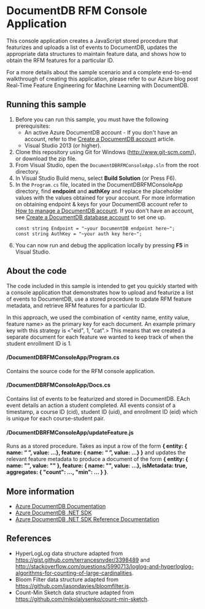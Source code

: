 # DocumentDB RFM Console Application


This console application creates a JavaScript stored procedure that featurizes and uploads a list of events to DocumentDB, updates the appropriate data structures to maintain feature data, and shows how to obtain the RFM features for a particular ID.

For a more details about the sample scenario and a complete end-to-end walkthrough of creating this application, please refer to our Azure blog post Real-Time Feature Engineering for Machine Learning with DocumentDB. 

## Running this sample
1. Before you can run this sample, you must have the following prerequisites:
    - An active Azure DocumentDB account - If you don't have an account, refer to the [Create a DocumentDB account](https://azure.microsoft.com/en-us/documentation/articles/documentdb-create-account/) article.
    - Visual Studio 2013 (or higher).
2. Clone this repository using Git for Windows (http://www.git-scm.com/), or download the zip file.
3. From Visual Studio, open the `DocumentDBRFMConsoleApp.sln` from the root directory.
4. In Visual Studio Build menu, select **Build Solution** (or Press F6).
5. In the `Program.cs` file, located in the DocumentDBRFMConsoleApp directory, find **endpoint** and **authKey** and replace the placeholder values with the values obtained for your account. For more information on obtaining endpoint & keys for your DocumentDB account refer to [How to manage a DocumentDB account](https://azure.microsoft.com/en-us/documentation/articles/documentdb-manage-account/#keys). If you don't have an account, see [Create a DocumentDB database account](https://azure.microsoft.com/en-us/documentation/articles/documentdb-create-account/) to set one up.
	```
    const string Endpoint = "~your DocumentDB endpoint here~";
    const string AuthKey = "~your auth key here~";
    ```
6. You can now run and debug the application locally by pressing **F5** in Visual Studio.

## About the code
The code included in this sample is intended to get you quickly started with a console application that demonstrates how to upload and featurize a list of events to DocumentDB, use a stored procedure to update RFM feature metadata, and retrieve RFM features for a particular ID.

In this approach, we used the combination of <entity name, entity value, feature name> as the primary key for each document. An example primary key with this strategy is <"eid", 1, "cat".> This means that we created a separate document for each feature we wanted to keep track of when the student enrollment ID is 1.

#### /DocumentDBRFMConsoleApp/Program.cs
Contains the source code for the RFM console application.

#### /DocumentDBRFMConsoleApp/Docs.cs
Contains list of events to be featurized and stored in DocumentDB. EAch event details an action a student completed. All events consist of a timestamp, a course ID (cid), student ID (uid), and enrollment ID (eid) which is unique for each course-student pair.

#### /DocumentDBRFMConsoleApp/updateFeature.js
Runs as a stored procedure. Takes as input a row of the form **{ entity: { name: “ ”, value: …}, feature: { name: “ ”, value: …} }** and updates the relevant feature metadata to produce a document of the form **{ entity: { name: "", value: "" }, feature: { name: "", value: ...}, isMetadata: true, aggregates: { "count": ..., "min": ... } }**. 

## More information
- [Azure DocumentDB Documentation](https://azure.microsoft.com/documentation/services/documentdb/)
- [Azure DocumentDB .NET SDK](https://www.nuget.org/packages/Microsoft.Azure.DocumentDB/)
- [Azure DocumentDB .NET SDK Reference Documentation](https://msdn.microsoft.com/library/azure/dn948556.aspx)

## References
* HyperLogLog data structure adapted from https://gist.github.com/terrancesnyder/3398489 and http://stackoverflow.com/questions/5990713/loglog-and-hyperloglog-algorithms-for-counting-of-large-cardinalities.
* Bloom Filter data structure adapted from https://github.com/jasondavies/bloomfilter.js.
* Count-Min Sketch data structure adapted from https://github.com/mikolalysenko/count-min-sketch.




